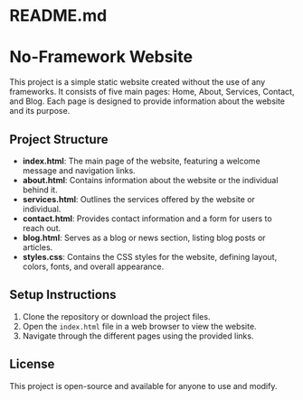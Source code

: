 # README.md

# No-Framework Website

This project is a simple static website created without the use of any frameworks. It consists of five main pages: Home, About, Services, Contact, and Blog. Each page is designed to provide information about the website and its purpose.

## Project Structure

- **index.html**: The main page of the website, featuring a welcome message and navigation links.
- **about.html**: Contains information about the website or the individual behind it.
- **services.html**: Outlines the services offered by the website or individual.
- **contact.html**: Provides contact information and a form for users to reach out.
- **blog.html**: Serves as a blog or news section, listing blog posts or articles.
- **styles.css**: Contains the CSS styles for the website, defining layout, colors, fonts, and overall appearance.

## Setup Instructions

1. Clone the repository or download the project files.
2. Open the `index.html` file in a web browser to view the website.
3. Navigate through the different pages using the provided links.

## License

This project is open-source and available for anyone to use and modify.